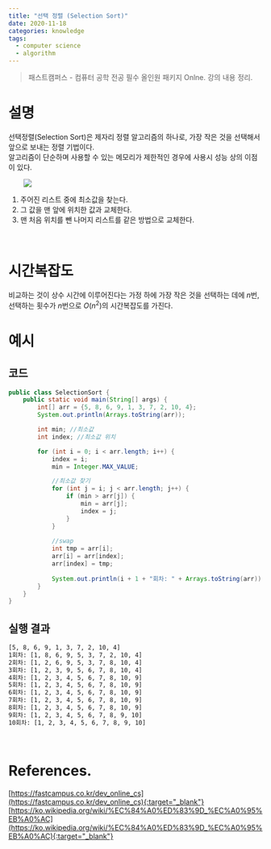 ```yaml
---
title: "선택 정렬 (Selection Sort)"
date: 2020-11-18
categories: knowledge
tags:
  - computer science
  - algorithm
---
```

> 패스트캠퍼스 - 컴퓨터 공학 전공 필수 올인원 패키지 Onlne. 강의 내용 정리.

# 설명

선택정렬(Selection Sort)은 제자리 정렬 알고리즘의 하나로, 가장 작은 것을 선택해서 앞으로 보내는 정렬 기법이다.  
알고리즘이 단순하며 사용할 수 있는 메모리가 제한적인 경우에 사용시 성능 상의 이점이 있다.

<img src="{{ site.url }}{{ site.baseurl }}/assets/images/2020/1118/Selection-Sort-Animation.gif" style="margin-left: 30px;"/><br>

1. 주어진 리스트 중에 최소값을 찾는다.
2. 그 값을 맨 앞에 위치한 값과 교체한다.
3. 맨 처음 위치를 뺀 나머지 리스트를 같은 방법으로 교체한다.

<br>

# 시간복잡도

비교하는 것이 상수 시간에 이루어진다는 가정 하에 가장 작은 것을 선택하는 데에 $n$번, 선택하는 횟수가 $n$번으로 $O(n^2)$의 시간복잡도를 가진다.

# 예시

## 코드

```java
public class SelectionSort {
    public static void main(String[] args) {
        int[] arr = {5, 8, 6, 9, 1, 3, 7, 2, 10, 4};
        System.out.println(Arrays.toString(arr));

        int min; //최소값
        int index; //최소값 위치

        for (int i = 0; i < arr.length; i++) {
            index = i;
            min = Integer.MAX_VALUE;

            //최소값 찾기
            for (int j = i; j < arr.length; j++) {
                if (min > arr[j]) {
                    min = arr[j];
                    index = j;
                }
            }
            
            //swap
            int tmp = arr[i];
            arr[i] = arr[index];
            arr[index] = tmp;
            
            System.out.println(i + 1 + "회차: " + Arrays.toString(arr));
        }
    }
}
```

## 실행 결과

```bash
[5, 8, 6, 9, 1, 3, 7, 2, 10, 4]
1회차: [1, 8, 6, 9, 5, 3, 7, 2, 10, 4]
2회차: [1, 2, 6, 9, 5, 3, 7, 8, 10, 4]
3회차: [1, 2, 3, 9, 5, 6, 7, 8, 10, 4]
4회차: [1, 2, 3, 4, 5, 6, 7, 8, 10, 9]
5회차: [1, 2, 3, 4, 5, 6, 7, 8, 10, 9]
6회차: [1, 2, 3, 4, 5, 6, 7, 8, 10, 9]
7회차: [1, 2, 3, 4, 5, 6, 7, 8, 10, 9]
8회차: [1, 2, 3, 4, 5, 6, 7, 8, 10, 9]
9회차: [1, 2, 3, 4, 5, 6, 7, 8, 9, 10]
10회차: [1, 2, 3, 4, 5, 6, 7, 8, 9, 10]
```

<br>

# References.
[https://fastcampus.co.kr/dev_online_cs](https://fastcampus.co.kr/dev_online_cs){:target="_blank"}<br>
[https://ko.wikipedia.org/wiki/%EC%84%A0%ED%83%9D_%EC%A0%95%EB%A0%AC](https://ko.wikipedia.org/wiki/%EC%84%A0%ED%83%9D_%EC%A0%95%EB%A0%AC){:target="_blank"}<br>

